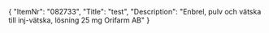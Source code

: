 {
  "ItemNr": "082733",
  "Title": "test",
  "Description": "Enbrel, pulv och vätska till inj-vätska, lösning 25 mg Orifarm AB"
}